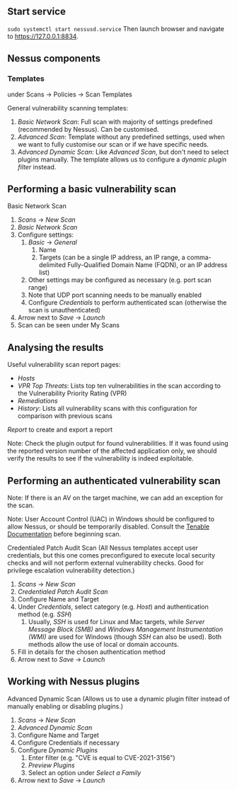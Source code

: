 ## Start service
`sudo systemctl start nessusd.service`
Then launch browser and navigate to https://127.0.0.1:8834.

## Nessus components

### Templates
under Scans -> Policies -> Scan Templates

General vulnerability scanning templates:
1. *Basic Network Scan*: Full scan with majority of settings predefined (recommended by Nessus). Can be customised.
2. *Advanced Scan*: Template without any predefined settings, used when we want to fully customise our scan or if we have specific needs.
3. *Advanced Dynamic Scan*: Like *Advanced Scan*, but don't need to select plugins manually. The template allows us to configure a *dynamic plugin filter* instead.

## Performing a basic vulnerability scan

Basic Network Scan
1. *Scans* -> *New Scan*
2. *Basic Network Scan*
3. Configure settings:
	1. *Basic* -> *General*
		1. Name
		2. Targets (can be a single IP address, an IP range, a comma-delimited Fully-Qualified Domain Name (FQDN), or an IP address list)
	2. Other settings may be configured as necessary (e.g. port scan range)
	3. Note that UDP port scanning needs to be manually enabled
	4. Configure *Credentials* to perform authenticated scan (otherwise the scan is unauthenticated)
4. Arrow next to *Save* -> *Launch*
5. Scan can be seen under My Scans

## Analysing the results

Useful vulnerability scan report pages:
- *Hosts*
- *VPR Top Threats*: Lists top ten vulnerabilities in the scan according to the Vulnerability Priority Rating (VPR)
- *Remediations*
- *History*: Lists all vulnerability scans with this configuration for comparison with previous scans

*Report* to create and export a report

Note: Check the plugin output for found vulnerabilities. If it was found using the reported version number of the affected application only, we should verify the results to see if the vulnerability is indeed exploitable.

## Performing an authenticated vulnerability scan

Note: If there is an AV on the target machine, we can add an exception for the scan.

Note: User Account Control (UAC) in Windows should be configured to allow Nessus, or should be temporarily disabled. Consult the [Tenable Documentation](https://docs.tenable.com/nessus/Content/CredentialedChecksOnWindows.htm) before beginning scan.

Credentialed Patch Audit Scan 
	(All Nessus templates accept user credentials, but this one comes preconfigured to execute local security checks and will not perform external vulnerability checks. Good for privilege escalation vulnerability detection.)
1. *Scans* -> *New Scan*
2. *Credentialed Patch Audit Scan* 
3. Configure Name and Target
4. Under *Credentials*, select category  (e.g. *Host*) and authentication method (e.g. *SSH*)
	1. Usually, *SSH* is used for Linux and Mac targets, while *Server Message Block (SMB)* and *Windows Management Instrumentation (WMI)* are used for Windows (though *SSH* can also be used). Both methods allow the use of local or domain accounts.
5. Fill in details for the chosen authentication method
6. Arrow next to *Save* -> *Launch*

## Working with Nessus plugins

Advanced Dynamic Scan
	(Allows us to use a dynamic plugin filter instead of manually enabling or disabling plugins.)
1. *Scans* -> *New Scan*
2. *Advanced Dynamic Scan*
3. Configure Name and Target
4. Configure Credentials if necessary
5. Configure *Dynamic Plugins*
	1. Enter filter (e.g. "CVE is equal to CVE-2021-3156")
	2. *Preview Plugins*
	3. Select an option under *Select a Family*
6. Arrow next to *Save* -> *Launch*

